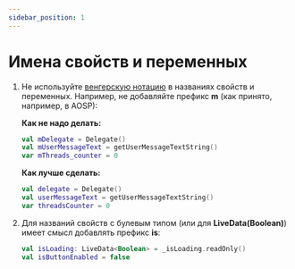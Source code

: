 ```yaml
---
sidebar_position: 1
---
```


# Имена свойств и переменных

1. Не используйте [венгерскую нотацию](https://ru.wikipedia.org/wiki/%D0%92%D0%B5%D0%BD%D0%B3%D0%B5%D1%80%D1%81%D0%BA%D0%B0%D1%8F_%D0%BD%D0%BE%D1%82%D0%B0%D1%86%D0%B8%D1%8F) в названиях свойств и переменных. Например, не добавляйте префикс **m** (как принято, например, в AOSP):

    **Как не надо делать:**
    ```kotlin
    val mDelegate = Delegate()
    val mUserMessageText = getUserMessageTextString()
    var mThreads_counter = 0
    ```

    **Как лучше сделать:**
    ```kotlin
    val delegate = Delegate()
    val userMessageText = getUserMessageTextString()
    var threadsCounter = 0
    ```

1. Для названий свойств с булевым типом (или для **LiveData(Boolean)**) имеет смысл добавлять префикс **is**:
   ```kotlin
   val isLoading: LiveData<Boolean> = _isLoading.readOnly()
   val isButtonEnabled = false
   ```
